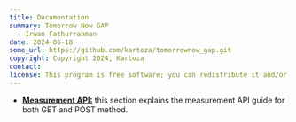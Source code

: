 ```yaml
---
title: Documentation
summary: Tomorrow Now GAP
  - Irwan Fathurrahman
date: 2024-06-18
some_url: https://github.com/kartoza/tomorrownow_gap.git
copyright: Copyright 2024, Kartoza
contact:
license: This program is free software; you can redistribute it and/or modify it under the terms of the GNU Affero General Public License as published by the Free Software Foundation; either version 3 of the License, or (at your option) any later version.
---
```


* **[Measurement API:](./measurment.md)** this section explains the measurement API guide for both GET and POST method.
